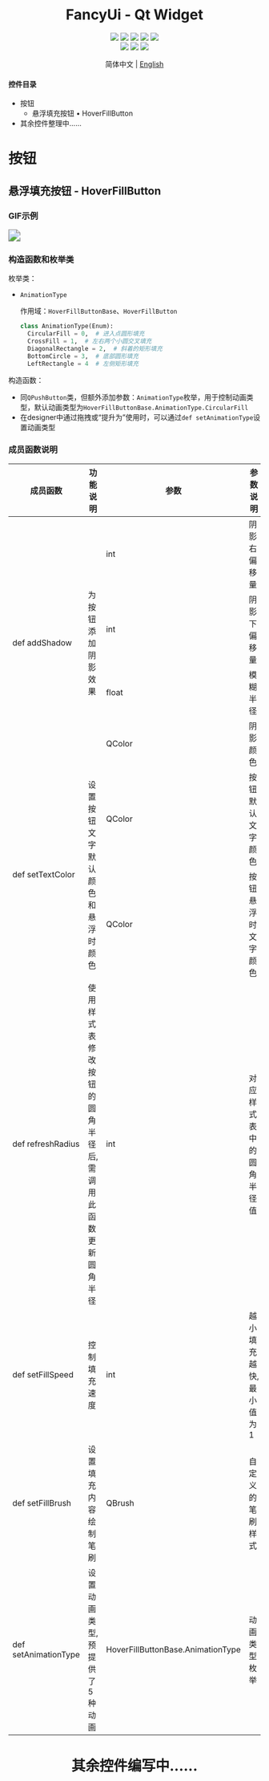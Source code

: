 <div align="center">
  <h1>FancyUi - Qt Widget</h1>
</div>


<div align="center">
  <img src="https://img.shields.io/badge/License-GPLv3-green?logoColor=63%2C%20185%2C%2017&label=License&labelColor=63%2C%20185%2C%2017&color=63%2C%20185%2C%2017">
  <img src="https://img.shields.io/badge/Language-C++-rgb(243,75,125)">
  <img src="https://img.shields.io/badge/Language-Python-rgb(53,114,165)">
  <img src="https://img.shields.io/badge/Qt-QMake-rgb(158,106,3)">
  <img src="https://img.shields.io/badge/Qt-Qt%20Widget-63%2C%20185%2C%2017">
</div>
<div align="center">
    <img src="https://img.shields.io/github/stars/BFEMCC/Qt-widget-Fancy_UI?style=default&label=%E2%AD%90%EF%B8%8Fstars">
    <img src="https://img.shields.io/github/forks/BFEMCC/Qt-widget-Fancy_UI?style=default">
    <img src="https://img.shields.io/github/watchers/BFEMCC/Qt-widget-Fancy_UI?style=default">
</div>


<p align="center">
 简体中文 | <a href="./README_EN.md">English</a>
</p>
<h4>
    控件目录
</h4>
<ul>
  <li>按钮
    <ul>
      <li>悬浮填充按钮 • HoverFillButton</li>
    </ul>
  </li>
  <li>其余控件整理中......</li>
</ul>

# 按钮

## 悬浮填充按钮 - HoverFillButton

### GIF示例

<img src="./GIF/HoverFillButton.gif" style="zoom:150%;" />

### 构造函数和枚举类

枚举类：

- `AnimationType` 

  作用域：`HoverFillButtonBase`、`HoverFillButton`

  ```python
  class AnimationType(Enum):
    CircularFill = 0,  # 进入点圆形填充
    CrossFill = 1,  # 左右两个小圆交叉填充
    DiagonalRectangle = 2,  # 斜着的矩形填充
    BottomCircle = 3,  # 底部圆形填充
    LeftRectangle = 4  # 左侧矩形填充
  ```

构造函数：

- 同`QPushButton`类，但额外添加参数：`AnimationType`枚举，用于控制动画类型，默认动画类型为`HoverFillButtonBase.AnimationType.CircularFill`
- 在designer中通过拖拽或“提升为”使用时，可以通过`def setAnimationType`设置动画类型

### 成员函数说明

<table>
    <thead>
        <tr>
            <th>成员函数</th>
            <th>功能说明</th>
            <th>参数</th>
            <th>参数说明</th>
        </tr>
    </thead>
    <tbody>
        <tr>
            <td rowspan="4">def addShadow</td>
            <td rowspan="4">为按钮添加阴影效果</td>
            <td>int</td>
            <td>阴影右偏移量</td>
        </tr>
        <tr>
            <td>int</td>
            <td>阴影下偏移量</td>
        </tr>
        <tr>
            <td>float</td>
            <td>模糊半径</td>
        </tr>
        <tr>
            <td>QColor</td>
            <td>阴影颜色</td>
        </tr>
        <tr>
            <td rowspan="2">def setTextColor</td>
            <td rowspan="2">设置按钮文字默认颜色和悬浮时颜色</td>
            <td>QColor</td>
            <td>按钮默认文字颜色</td>
        </tr>
        <tr>
            <td>QColor</td>
            <td>按钮悬浮时文字颜色</td>
        </tr>
        <tr>
            <td>def refreshRadius</td>
            <td>使用样式表修改按钮的圆角半径后,需调用此函数更新圆角半径</td>
            <td>int</td>
            <td>对应样式表中的圆角半径值</td>
        </tr>
        <tr>
            <td>def setFillSpeed</td>
            <td>控制填充速度</td>
            <td>int</td>
            <td>越小填充越快,最小值为1</td>
        </tr>
        <tr>
            <td>def setFillBrush</td>
            <td>设置填充内容绘制笔刷</td>
            <td>QBrush</td>
            <td>自定义的笔刷样式</td>
        </tr>
        <tr>
            <td class="no-wrap">def setAnimationType</td>
            <td>设置动画类型,预提供了5种动画</td>
            <td>HoverFillButtonBase.AnimationType</td>
            <td>动画类型枚举</td>
        </tr>
    </tbody>
</table>



<div align="center">
  <h1>其余控件编写中......</h1>
</div>
